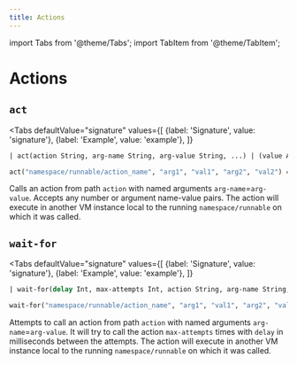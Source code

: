```yaml
---
title: Actions
---
```


import Tabs from '@theme/Tabs';
import TabItem from '@theme/TabItem';

# Actions
## `act`

<Tabs
  defaultValue="signature"
  values={[
    {label: 'Signature', value: 'signature'},
    {label: 'Example', value: 'example'},
  ]}
>

<TabItem value="signature">

```clojure
| act(action String, arg-name String, arg-value String, ...) | (value Any)
```

</TabItem>

<TabItem value="example">

```clojure
act("namespace/runnable/action_name", "arg1", "val1", "arg2", "val2") => "result of the action"
```

</TabItem>

</Tabs>

Calls an action from path `action` with named arguments `arg-name`=`arg-value`. Accepts any number or argument name-value pairs.
The action will execute in another VM instance local to the running `namespace/runnable` on which it was called.

## `wait-for`

<Tabs
  defaultValue="signature"
  values={[
    {label: 'Signature', value: 'signature'},
    {label: 'Example', value: 'example'},
  ]}
>

<TabItem value="signature">

```clojure
| wait-for(delay Int, max-attempts Int, action String, arg-name String, arg-value String, ...) | (value Any)
```

</TabItem>

<TabItem value="example">

```clojure
wait-for("namespace/runnable/action_name", "arg1", "val1", "arg2", "val2") => "result of the action"
```

</TabItem>

</Tabs>

Attempts to call an action from path `action` with named arguments `arg-name`=`arg-value`.
It will try to call the action `max-attempts` times with `delay` in milliseconds between the attempts.
The action will execute in another VM instance local to the running `namespace/runnable` on which it was called.
